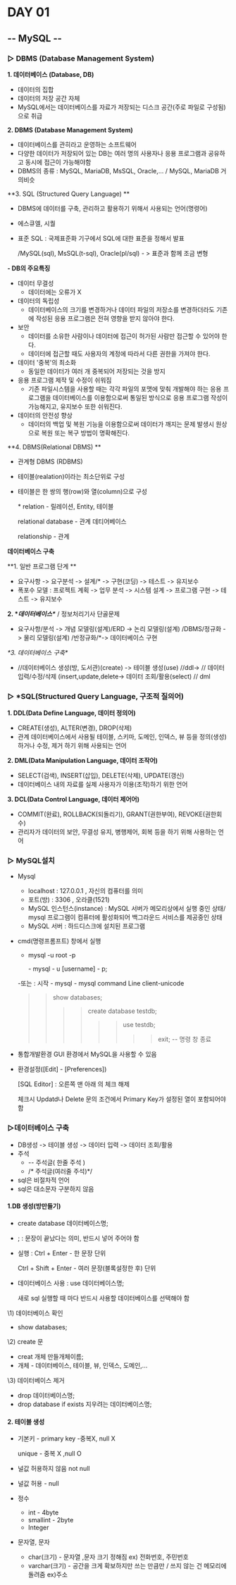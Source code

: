 # DAY 01

## -- MySQL --

### ▷ DBMS (Database Management System)

**1. 데이터베이스 (Database, DB)**

- 데이터의 집합
- 데이터의 저장 공간 자체
- MySQL에서는 데이터베이스를 자료가 저장되는 디스크 공간(주로 파일로 구성됨)으로 취급

**2. DBMS (Database Management System)**

- 데이터베이스를 관히라고 운영하는 소프트웨어
- 다양한 데이터가 저장되어 있는 DB는 여러 명의 사용자나 응용 프로그램과 공유하고 동시에 접근이 가능해야함
- DBMS의 종류 : MySQL, MariaDB, MsSQL, Oracle,... / MySQL, MariaDB 거의비슷

**3. SQL (Structured Query Language) **

- DBMS에 데이터를 구축, 관리하고 활용하기 위해서 사용되는 언어(명령어)

- 에스큐엘, 시퀄

- 표준 SQL : 국제표준화 기구에서 SQL에 대한 표준을 정해서 발표

  /MySQL(sql), MsSQL(t-sql), Oracle(pl/sql) - > 표준과 함께 조금 변형

**- DB의 주요특징**

- 데이터 무결성
  - 데이터에는 오류가 X
- 데이터의 독립성
  - 데이터베이스의 크기를 변경하거나 데이터 파일의 저장소를 변경하더라도 기존에 작성된 응용 프로그램은 전혀 영향을 받지 않아야 한다.
- 보안
  - 데이터를 소유한 사람이나 데이터에 접근이 허가된 사람만 접근할 수 있어야 한다.
  - 데이터에 접근할 때도 사용자의 계정에 따라서 다른 권한을 가져야 한다.
- 데이터 '중복'의 최소화
  - 동일한 데이터가 여러 개 중복되어 저장되는 것을 방지
- 응용 프로그램 제작 및 수정이 쉬워짐
  - 기존 파일시스템을 사용할 때는 각각 파일의 포맷에 맞춰 개발해야 하는 응용 프로그램을 데이터베이스를 이용함으로써 통일된 방식으로 응용 프로그램 작성이 가능해지고, 유지보수 또한 쉬워진다.
- 데이터의 안전성 향상
  - 데이터의 백업 및 복원 기능을 이용함으로써 데이터가 깨지는 문제 발생시 원상으로 복원 또는 복구 방법이 명확해진다.

**4. DBMS(Relational DBMS) **

- 관계형 DBMS (RDBMS)

- 테이블(realation)이라는 최소단위로 구성

- 테이블은 한 쌍의 행(row)와 열(column)으로 구성

  \* relation - 릴레이션, Entity, 테이블

  relational database - 관계 데티어베이스

  relationship - 관계

**데이터베이스 구축**

**1. 일반 프로그램 단계 **

- 요구사항 -> 요구분석 -> 설계/* -> 구현(코딩) -> 테스트 -> 유지보수
- 폭포수 모델 : 프로젝트 계획 -> 업무 분석 -> 시스템 설계 -> 프로그램 구현 -> 테스트 -> 유지보수

**2. \**데이터베이스\**** / 정보처리기사 단골문제

- 요구사항/분석 -> 개념 모델링(설계)/ERD -> 논리 모델링(설계) /DBMS/정규화 -> 물리 모델링(설계) /반정규화/*-> 데이터베이스 구현

**\**3. 데이터베이스 구축**\**

- //데이터베이스 생성(방, 도서관)(create) -> 테이블 생성(use) //ddl-> // 데이터 입력/수정/삭제 (insert,update,delete-> 데이터 조회/활용(select) // dml

### ▷ *SQL(Structured Query Language, 구조적 질의어)

**1. DDL(Data Define Language, 데이터 정의어)**

- CREATE(생성), ALTER(변경), DROP(삭제)
- 관계 데이터베이스에서 사용될 테이블, 스키마, 도메인, 인덱스, 뷰 등을 정의(생성)하거나 수정, 제거 하기 위해 사용되는 언어

**2. DML(Data Manipulation Language, 데이터 조작어)**

- SELECT(검색), INSERT(삽입), DELETE(삭제), UPDATE(갱신)
- 데이터베이스 내의 자료를 실제 사용자가 이용(조작)하기 위한 언어

**3. DCL(Data Control Language, 데이터 제어어)**

- COMMIT(완료), ROLLBACK(되돌리기), GRANT(권한부여), REVOKE(권한회수)
- 관리자가 데이터의 보안, 무결성 유지, 병행제어, 회복 등을 하기 위해 사용하는 언어

### ▷ MySQL설치

- Mysql

  - localhost : 127.0.0.1 , 자신의 컴퓨터를 의미
  - 포트(방) : 3306 , 오라클(1521)
  - MySQL 인스턴스(instance) : MySQL 서버가 메모리상에서 실행 중인 상태/ mysql 프로그램이 컴퓨터에 활성화되어 백그라운드 서비스를 제공중인 상태
  - MySQL 서버 : 하드디스크에 설치된 프로그램

- cmd(명령프롬프트) 창에서 실행

  - mysql -u root -p

    \- mysql - u [username] - p;

   -또는 : 시작 - mysql - mysql command Line client-unicode

  > > show databases;
  > >
  > > > > create database testdb;
  > > > >
  > > > > > > use testdb;
  > > > > > >
  > > > > > > > > exit; -- 명령 창 종료

- 통합개발환경 GUI 환경에서 MySQL을 사용할 수 있음

- 환경설정([Edit] - [Preferences])

  [SQL Editor] : 오른쪽 맨 아래 의 체크 해제

  체크시 Updatd나 Delete 문의 조건에서 Primary Key가 설정된 열이 포함되어야 함

### ▷데이터베이스 구축

- DB생성 -> 테이블 생성 -> 데이터 입력 -> 데이터 조회/활용
- 주석
  - -- 주석글( 한줄 주석 )
  - /* 주석글(여러줄 주석)*/
- sql은 비절차적 언어
- sql은 대소문자 구분하지 않음

#### 1.DB 생성(방만들기)

- create database 데이터베이스명;

- ; : 문장이 끝났다는 의미, 반드시 넣어 주어야 함

- 실행 : Ctrl + Enter - 한 문장 단위

   Ctrl + Shift + Enter - 여러 문장(블록설정한 후) 단위

- 데이터베이스 사용 : use 데이터베이스명;

   새로 sql 실행할 때 마다 반드시 사용할 데이터베이스를 선택해야 함

\1) 데이터베이스 확인

- show databases;

\2) create 문

- creat 개체 만들개체이름;
- 개체 - 데이터베이스, 테이블, 뷰, 인덱스, 도메인,...

\3) 데이터베이스 제거

- drop 데이터베이스명;
- drop database if exists 지우려는 데이터베이스명;

#### 2. 테이블 생성

- 기본키 - primary key -중복X, null X

  unique - 중복 X ,null O

- 널값 허용하지 않음 not null

- 널값 허용 - null

- 정수

  - int - 4byte
  - smallint - 2byte
  - Integer

- 문자열, 문자

  - char(크기) - 문자열 ,문자 크기 정해짐 ex) 전화번호, 주민번호
  - varchar(크기) - 공간을 크게 확보하지만 쓰는 만큼만 / 쓰지 않는 건 메모리에 돌려줌 ex)주소

